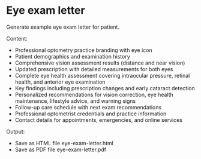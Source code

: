 # Eye exam letter

Generate example eye exam letter for patient.

Content:

- Professional optometry practice branding with eye icon
- Patient demographics and examination history
- Comprehensive vision assessment results (distance and near vision)
- Updated prescription with detailed measurements for both eyes
- Complete eye health assessment covering intraocular pressure, retinal health, and anterior eye examination
- Key findings including prescription changes and early cataract detection
- Personalized recommendations for vision correction, eye health maintenance, lifestyle advice, and warning signs
- Follow-up care schedule with next exam recommendations
- Professional optometrist credentials and practice information
- Contact details for appointments, emergencies, and online services

Output:

- Save as HTML file eye-exam-letter.html
- Save as PDF file eye-exam-letter.pdf

